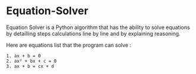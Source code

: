 # Equation-Solver

Equation Solver is a Python algorithm that has the ability to solve equations by detailling steps calculations line by line and by explaining reasoning.

Here are equations list that the program can solve :

    1. ax + b = 0
    2. ax² + bx + c = 0
    3. ax + b = cx + d

